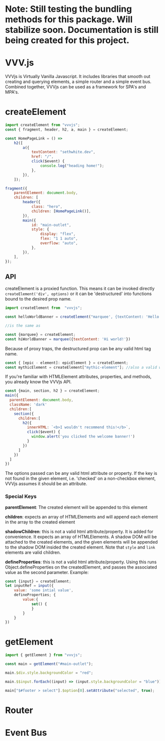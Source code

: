 # Note: Still testing the bundling methods for this package. Will stabilize soon. Documentation is still being created for this project.

# VVV.js

VVVjs is Virtually Vanilla Javascript. It includes libraries that smooth out creating and querying elements, a simple router and a simple event bus. Combined together, VVVjs can be used as a framework for SPA's and MPA's.

# createElement

```js
import createElement from "vvvjs";
const { fragment, header, h2, a, main } = createElement;

const HomePageLink = () =>
	h2([
		a({
			textContent: "sethwhite.dev",
			href: "/",
			click($event) {
				console.log("heading home!");
			},
		}),
	]);

fragment({
	parentElement: document.body,
	children: [
		header({
			class: "hero",
			children: [HomePageLink()],
		}),
		main({
			id: "main-outlet",
			style: {
				display: "flex",
				flex: "1 1 auto",
				overflow: "auto",
			},
		}),
	],
});
```

## API

createElement is a proxied function. This means it can be invoked directly `createElement('div', options)` or it can be 'destructured' into functions bound to the desired prop name.

```js
import createElement from  "vvvjs";

const helloWorldBanner = createElement("marquee', {textContent: 'Hello World!'})

//is the same as

const {marquee} = createElement;
const hiWorldBanner = marquee({textContent: 'Hi world!'})
```

Because of proxy traps, the destructured prop can be any valid html tag name.

```js
const { [epic - element]: epicElement } = createElement;
const mythicElement = createElement["mythic-element"]; //also a valid way to create the element function
```

If you're familiar with HTMLElement attributes, properties, and methods, you already know the VVVjs API.

```js
const {main, section, h2 } = createElement;
main({
  parentElement: document.body,
  className: 'dark'
  children:[
    section({
      children:[
        h2({
          innerHTML: `<b>I wouldn't recommend this!</b>`,
          click($event) {
            window.alert('you clicked the welcome banner!')
          }
        })
      ]
    })
  ]
})
```

The options passed can be any valid html attribute or property. If the key is not found in the given element, i.e. 'checked' on a non-checkbox element, VVVjs assumes it should be an attribute.

### Special Keys

**parentElement**: The created element will be appended to this element

**children**: expects an array of HTMLElements and will append each element in the array to the created element

**shadowChildren**: this is not a valid html attribute/property. It is added for convenience. It expects an array of HTMLElements. A shadow DOM will be attached to the created elements, and the given elements will be appended to the shadow DOM insided the created element. Note that `style` and `link` elements are valid children.

**defineProperties**: this is not a valid html attribute/property. Using this runs Object.defineProperties on the createdElement, and passes the associated value as the second parameter. Example:

```js
const {input} = createElement;
let inputRef = input({
	value: 'some intial value',
    defineProperties; {
    	value:{
        	set() {
            }
        }
    }
})
```

# getElement

```js
import { getElement } from "vvvjs";

const main = getElement("#main-outlet");

main.$div.style.backgroundColor = "red";

main.$$input.forEach((input) => (input.style.backgroundColor = "blue"));

main["$#footer > select"].$option[0].setAttribute("selected", true);
```

# Router

# Event Bus
